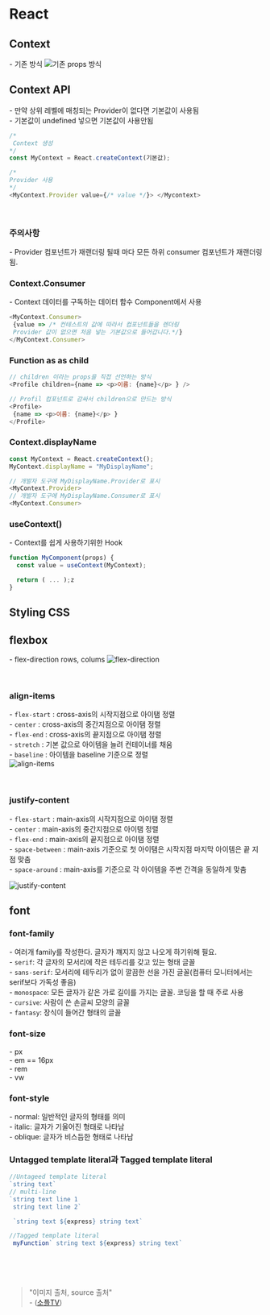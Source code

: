 # React

## Context
\- 기존 방식
![기존 props 방식](/record-lists/2023-lists/imgs/20230406-02.png) 

## Context API
\- 만약 상위 레벨에 매칭되는 Provider이 없다면 기본값이 사용됨   
\- 기본값이 undefined 넣으면 기본값이 사용안됨
```javascript
/*
 Context 생성 
*/
const MyContext = React.createContext(기본값);

/*
Provider 사용
*/
<MyContext.Provider value={/* value */}> </Mycontext>
```

<br />

### 주의사항
\- Provider 컴포넌트가 재랜더링 될때 마다 모든 하위 consumer 컴포넌트가 재랜더링 됨.

### Context.Consumer
\- Context 데이터를 구독하는 데이터 함수 Component에서 사용
```javascript
<MyContext.Consumer>
 {value => /* 컨테스트의 값에 따라서 컴포넌트들을 렌더링  
 Provider 값이 없으면 처음 넣는 기본값으로 들어갑니다.*/}
</MyContext.Consumer>
```

### Function as as child
```javascript
// children 이라는 props을 직접 선언하는 방식
<Profile children={name => <p>이름: {name}</p> } />

// Profil 컴포넌트로 감싸서 children으로 만드는 방식
<Profile>
 {name => <p>이름: {name}</p> }
</Profile>
```

### Context.displayName
```javascript
const MyContext = React.createContext();
MyContext.displayName = "MyDisplayName";

// 개발자 도구에 MyDisplayName.Provider로 표시
<MyContext.Provider>
// 개발자 도구에 MyDisplayName.Consumer로 표시
<MyContext.Consumer>
```

### useContext()
\- Context를 쉽게 사용하기위한 Hook
```javascript
function MyComponent(props) {
  const value = useContext(MyContext);

  return ( ... );z
}
```
## Styling CSS

## flexbox
\- flex-direction rows, colums
![flex-direction](/record-lists/2023-lists/imgs/20230406-03.png)

<br />

### align-items
\- `flex-start` : cross-axis의 시작지점으로 아이탬 정렬   
\- `center` : cross-axis의 중간지점으로 아이탬 정렬   
\- `flex-end` : cross-axis의 끝지점으로 아이탬 정렬   
\- `stretch` :  기본 값으로 아이템을 늘려 컨테이너를 채움  
\- `baseline` : 아이템을 baseline 기준으로 정렬   
![align-items](/record-lists/2023-lists/imgs/20230406-04.png)

<br />

### justify-content
\- `flex-start` : main-axis의 시작지점으로 아이탬 정렬   
\- `center` : main-axis의 중간지점으로 아이탬 정렬   
\- `flex-end` : main-axis의 끝지점으로 아이탬 정렬   
\- `space-between` : main-axis 기준으로 첫 아이탬은 시작지점 마지막 아이템은 끝 지점 맞춤   
\- `space-around` : main-axis를 기준으로 각 아이템을 주변 간격을 동일하게 맞춤   

![justify-content](/record-lists/2023-lists/imgs/20230406-05.png)

## font

### font-family
\- 여러개 family를 작성한다. 글자가 꺠지지 않고 나오게 하기위해 필요.   
\- `serif`: 각 글자의 모서리에 작은 테두리를 갖고 있는 형태 글꼴   
\- `sans-serif`: 모서리에 테두리가 없이 깔끔한 선을 가진 글꼴(컴퓨터 모니터에서는 serif보다 가독성 좋음)   
\- `monospace`: 모든 글자가 같은 가로 길이를 가지는 글꼴. 코딩을 할 때 주로 사용   
\- `cursive`: 사람이 쓴 손글씨 모양의 글꼴   
\- `fantasy`: 장식이 들어간 형태의 글꼴    

### font-size
\- px   
\- em == 16px  
\- rem   
\- vw  

### font-style
\- normal: 일반적인 글자의 형태를 의미   
\- italic: 글자가 기울어진 형태로 나타남   
\- oblique: 글자가 비스듬한 형태로 나타남   


### Untagged template literal과 Tagged template literal
```javascript
//Untageed template literal
`string text`
// multi-line
`string text line 1
 string text line 2`

 `string text ${express} string text`

//Tagged template literal
 myFunction` string text ${express} string text`

```

<br />

<br/>
<br/>

> "이미지 출처, source 출처"  
> \- ([소플TV](https://www.youtube.com/@TV-wq6zp))
